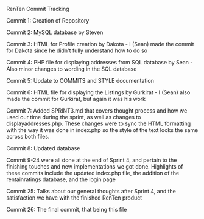 RenTen Commit Tracking

Commit 1: Creation of Repository

Commit 2: MySQL database by Steven

Commit 3: HTML for Profile creation by Dakota
    - I (Sean) made the commit for Dakota since he didn't fully understand how to do so

Commit 4: PHP file for displaying addresses from SQL database by Sean
    - Also minor changes to wording in the SQL database

Commit 5: Update to COMMITS and STYLE documentation

Commit 6: HTML file for displaying the Listings by Gurkirat
    - I (Sean) also made the commit for Gurkirat, but again it was his work

Commit 7: Added SPRINT3.md that covers thought process and how we used our time during the sprint, as well as changes to displayaddresses.php. These changes were to sync the HTML formatting with the way it was done in index.php so the style of the text looks the same across both files.

Commit 8: Updated database

Commit 9-24 were all done at the end of Sprint 4, and pertain to the finishing touches and new implementations we got done.
    Highlights of these commits include the updated index.php file, the addition of the rentainratings database, and the login page

Commit 25: Talks about our general thoughts after Sprint 4, and the satisfaction we have with the finished RenTen product

Commit 26: The final commit, that being this file